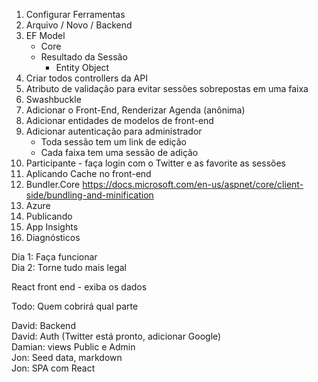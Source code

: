 1. Configurar Ferramentas
1. Arquivo / Novo / Backend
1. EF Model
   * Core
   * Resultado da Sessão
	 * Entity Object
1. Criar todos controllers da API
1. Atributo de validação para evitar sessões sobrepostas em uma faixa
1. Swashbuckle
1. Adicionar o Front-End, Renderizar Agenda (anônima)
1. Adicionar entidades de modelos de front-end
1. Adicionar autenticação para administrador
   * Toda sessão tem um link de edição
   * Cada faixa tem uma sessão de adição
1. Participante - faça login com o Twitter e as favorite as sessões
1. Aplicando Cache no front-end
1. Bundler.Core https://docs.microsoft.com/en-us/aspnet/core/client-side/bundling-and-minification
1. Azure
  1. Publicando
  1. App Insights
  1. Diagnósticos

Dia 1: Faça funcionar  
Dia 2: Torne tudo mais legal

React front end - exiba os dados

Todo: 
Quem cobrirá qual parte

David: Backend  
David: Auth (Twitter está pronto, adicionar Google)  
Damian: views Public e Admin  
Jon: Seed data, markdown  
Jon: SPA com React

